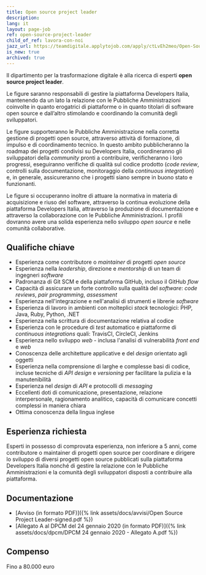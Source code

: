 ```yaml
---
title: Open source project leader
description:
lang: it
layout: page-job
ref: open-source-project-leader
child_of_ref: lavora-con-noi
jazz_url: https://teamdigitale.applytojob.com/apply/ctLvEh2meo/Open-Source-Project-Leader.html
is_new: true
archived: true
---
```


Il dipartimento per la trasformazione digitale è alla ricerca di esperti
**open source project leader**.

Le figure saranno responsabili di gestire la piattaforma Developers
Italia, mantenendo da un lato la relazione con le Pubbliche
Amministrazioni coinvolte in quanto erogatrici di piattaforme o in
quanto titolari di software open source e dall’altro stimolando e
coordinando la comunità degli sviluppatori.

Le figure supporteranno le Pubbliche Amministrazione nella corretta
gestione di progetti open source, attraverso attività di formazione, di
impulso e di coordinamento tecnico. In questo ambito pubblicheranno la
roadmap dei progetti condivisi su Developers Italia, coordineranno gli
sviluppatori della *community* pronti a contribuire, verificheranno i
loro progressi, eseguiranno verifiche di qualità sul codice prodotto
(*code review*, controlli sulla documentazione, monitoraggio della
*continuous integration*) e, in generale, assicureranno che i progetti
siano sempre in buono stato e funzionanti.

Le figure si occuperanno inoltre di attuare la normativa in materia di
acquisizione e riuso del software, attraverso la continua evoluzione
della piattaforma Developers Italia, attraverso la produzione di
documentazione e attraverso la collaborazione con le Pubbliche
Amministrazioni. I profili dovranno avere una solida esperienza nello
sviluppo *open source* e nelle comunità collaborative.

## Qualifiche chiave

-   Esperienza come contributore o *maintainer* di progetti *open
    source*
-   Esperienza nella *leadership*, direzione e *mentorship* di un team
    di ingegneri *software*
-   Padronanza di Git SCM e della piattaforma GitHub, incluso il GitHub
    *flow*
-   Capacità di assicurare un forte controllo sulla qualità del
    *software*: *code reviews*, *pair programming*, *assessment*
-   Esperienza nell'integrazione e nell'analisi di strumenti e librerie
    *software*
-   Esperienza di lavoro in ambienti con molteplici *stack* tecnologici:
    PHP, Java, Ruby, Python, .NET
-   Esperienza nella scrittura di documentazione relativa al codice
-   Esperienza con le procedure di *test* automatico e piattaforme di
    *continuous integrations* quali: TravisCI, CircleCI, Jenkins
-   Esperienza nello sviluppo *web* - inclusa l'analisi di vulnerabilità
    *front end* e *web*
-   Conoscenza delle architetture applicative e del *design* orientato
    agli oggetti
-   Esperienza nella comprensione di larghe e complesse basi di codice,
    incluse tecniche di *API* *design* e *versioning* per facilitare la
    pulizia e la manutenibilità
-   Esperienza nel *design* di *API* e protocolli di *messaging*
-   Eccellenti doti di comunicazione, presentazione, relazione
    interpersonale, ragionamento analitico, capacità di comunicare
    concetti complessi in maniera chiara
-   Ottima conoscenza della lingua inglese

## Esperienza richiesta

Esperti in possesso di comprovata esperienza, non inferiore a 5 anni, come contributore o
maintainer di progetti open source per coordinare e dirigere lo sviluppo di diversi progetti
open source pubblicati sulla piattaforma Developers Italia nonché di gestire la relazione con le
Pubbliche Amministrazioni e la comunità degli sviluppatori disposti a contribuire alla
piattaforma.

## Documentazione

- [Avviso (in formato PDF)]({% link assets/docs/avvisi/Open Source Project Leader-signed.pdf %})
- [Allegato A al DPCM del 24 gennaio 2020 (in formato PDF)]({% link assets/docs/dpcm/DPCM 24 gennaio 2020 - Allegato A.pdf %})

## Compenso

Fino a 80.000 euro
